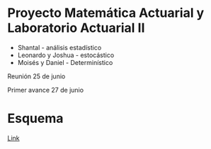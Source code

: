 # Proyecto Matemática Actuarial y Laboratorio Actuarial II
* Shantal - análisis estadístico
* Leonardo y Joshua - estocástico
* Moisés y Daniel - Determinístico

Reunión 25 de junio

Primer avance 27 de junio



# Esquema
[Link](https://htmlpreview.github.io/?https://github.com/Afr063426/Proyecto_mate_lab_II/blob/main/Esquema.html)
